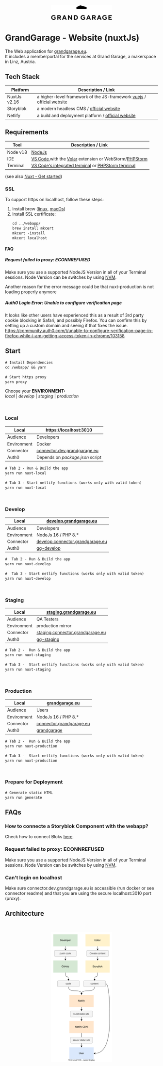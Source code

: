 <p align="center">
<img src="./docs/graphs/gg-logo.png" width="200">
</p>

# GrandGarage - Website (nuxtJs)

The Web application for [grandgarage.eu](https://grandgarage.eu/). <br>
It includes a memberportal for the services at Grand Garage, a makerspace in Linz, Austria.

## Tech Stack

| Platform     | Description / Link                                                                                                 |
|--------------| ------------------------------------------------------------------------------------------------------------------ |
| NuxtJs v2.16 | a higher-level framework of the JS-framework [vuejs](https://vuejs.org/) / [official website](https://nuxtjs.org/) |
| Storyblok    | a modern headless CMS / [official website](www.storyblok.com)                                                      |
| Netlify      | a build and deployment platform / [official website](https://www.netlify.com/with/vue/)                            |

## Requirements
  | Tool     | Description / Link                                                    |
  |----------|-----------------------------------------------------------------------|
  | Node v18 | [NodeJs](https://nodejs.org/en)                                       |
  | IDE      | [VS Code ](https://code.visualstudio.com/) with the [Volar](https://marketplace.visualstudio.com/items?itemName=Vue.volar) extension or WebStorm/[PHPStorm](https://www.jetbrains.com/phpstorm/)                                                                |
  | Terminal | [VS Code's integrated terminal](https://code.visualstudio.com/docs/terminal/basics) or [PHPStorm terminal](https://www.jetbrains.com/help/phpstorm/terminal-emulator.html) |

(see also [Nuxt - Get started](https://nuxtjs.org/docs/get-started/installation/))

### SSL

To support https on localhost, follow these steps:

1. Install brew ([linux](https://docs.brew.sh/Homebrew-on-Linux), [macOs](https://www.storyblok.com/faq/setup-dev-server-https-proxy))
2. Install SSL certificate:
    ```
    cd ../webapp/
    brew install mkcert
    mkcert -install
    mkcert localhost
    ```
   
#### FAQ
##### Request failed to proxy: ECONNREFUSED
Make sure you use a supported NodeJS Version in all of your Terminal sessions. Node Version can be switches by using [NVM](https://github.com/nvm-sh/nvm).

Another reason for the error message could be that nuxt-production is not loading properly anymore

##### Auth0 Login Error: Unable to configure verification page

It looks like other users have experienced this as a result of 3rd party cookie blocking in Safari, and possibly Firefox.
You can confirm this by setting up a custom domain and seeing if that fixes the issue.
https://community.auth0.com/t/unable-to-configure-verification-page-in-firefox-while-i-am-getting-access-token-in-chrome/103158

## Start

```
# Install Dependencies
cd /webapp/ && yarn

# Start https proxy
yarn proxy
```

Choose your **ENVIRONMENT:** <br>
_local_ | _develop_ | _staging_ | _production_

<br>

### Local

| Local       | https://localhost:3010                                                |
| ----------- | --------------------------------------------------------------------- |
| Audience    | Developers                                                            |
| Environment | Docker                                                                |
| Connector   | [connector.dev.grandgarage.eu](https://connector.dev.grandgarage.eu/) |
| Auth0       | Depends on _package.json_ script                                      |

```
# Tab 2 - Run & Build the app
yarn run nuxt-local

# Tab 3 - Start netlify functions (works only with valid token)
yarn run nuxt-local
```

<br>

### Develop

| Local       | [develop.grandgarage.eu](https://develop.grandgarage.eu/)                    |
| ----------- | ---------------------------------------------------------------------------- |
| Audience    | Developers                                                                   |
| Environment | NodeJs 16 / PHP 8.\*                                                         |
| Connector   | [develop.connector.grandgarage.eu](https://develop.connector.grandgarage.eu) |
| Auth0       | [gg-develop](https://manage.auth0.com/dashboard/eu/gg-develop/users)         |

```
#  Tab 2 - Run & Build the app
yarn run nuxt-develop

#  Tab 3 - Start netlify functions (works only with valid token)
yarn run nuxt-develop
```

<br>

### Staging

| Local       | [staging.grandgarage.eu](https://staging.grandgarage.eu/)                    |
| ----------- | ---------------------------------------------------------------------------- |
| Audience    | QA Testers                                                                   |
| Environment | production mirror                                                            |
| Connector   | [staging.connector.grandgarage.eu](https://develop.connector.grandgarage.eu) |
| Auth0       | [gg-staging](https://manage.auth0.com/dashboard/eu/gg-staging/users)         |

```
# Tab 2 -  Run & Build the app
yarn run nuxt-staging

# Tab 3 -  Start netlify functions (works only with valid token)
yarn run nuxt-staging
```

<br>

### Production

| Local       | [grandgarage.eu](https://grandgarage.eu/)                              |
| ----------- | ---------------------------------------------------------------------- |
| Audience    | Users                                                                  |
| Environment | NodeJs 16 / PHP 8.\*                                                   |
| Connector   | [connector.grandgarage.eu](https://connector.grandgarage.eu)           |
| Auth0       | [grandgarage](https://manage.auth0.com/dashboard/eu/grandgarage/users) |

```
# Tab 2 -  Run & Build the app
yarn run nuxt-production

# Tab 3 -  Start netlify functions (works only with valid token)
yarn run nuxt-production
```

<br>

### Prepare for Deployment

```
# Generate static HTML
yarn run generate
```

## FAQs
### How to connecte a Storyblok Component with the webapp?
Check how to connect Bloks [here](https://grandgarage.atlassian.net/wiki/spaces/ITINT/pages/2369486915/Neuen+Block+anlegen+v1).

### Request failed to proxy: ECONNREFUSED
Make sure you use a supported NodeJS Version in all of your Terminal sessions. Node Version can be switches by using [NVM](https://github.com/nvm-sh/nvm).

### Can't login on localhost

Make sure connector.dev.grandgarage.eu is accessible (run docker or see connector readme) and that you are using the secure localhost:3010 port (proxy).


## Architecture
<br>
<p align="center">
<img src="./docs/graphs/architecture.svg" width="200">
</p>
